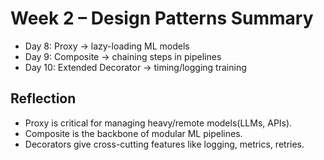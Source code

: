 # Week 2 – Design Patterns Summary

- Day 8: Proxy → lazy-loading ML models
- Day 9: Composite → chaining steps in pipelines
- Day 10: Extended Decorator → timing/logging training

## Reflection
- Proxy is critical for managing heavy/remote models(LLMs, APIs).
- Composite is the backbone of modular ML pipelines.
- Decorators give cross-cutting features like logging, metrics, retries.
